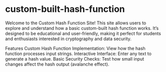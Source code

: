 # custom-built-hash-function
Welcome to the Custom Hash Function Site! This site allows users to explore and understand how a basic custom-built hash function works. 
It’s designed to be educational and user-friendly, making it perfect for students and enthusiasts interested in cryptography and data security.

Features
Custom Hash Function Implementation: View how the hash function processes input strings.
Interactive Interface: Enter any text to generate a hash value.
Basic Security Checks: Test how small input changes affect the hash output (avalanche effect).
